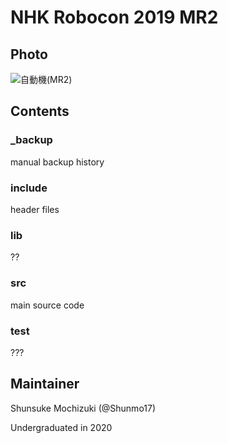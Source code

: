 # NHK Robocon 2019 MR2

## Photo
![自動機(MR2)](https://user-images.githubusercontent.com/45775392/79047269-8ba07c80-7c50-11ea-9deb-aa29b3667097.JPG)



## Contents

### _backup

manual backup history

### include

header files

### lib

??

### src

main source code

### test

???



## Maintainer

Shunsuke Mochizuki (@Shunmo17)

Undergraduated in 2020 
